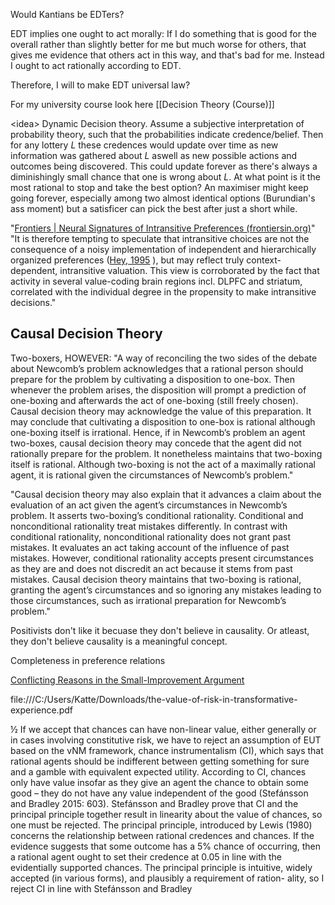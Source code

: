 Would Kantians be EDTers?

EDT implies one ought to act morally: If I do something that is good for the overall rather than slightly better for me but much worse for others, that gives me evidence that others act in this way, and that's bad for me. Instead I ought to act rationally according to EDT.

Therefore, I will to make EDT universal law? 



For my university course look here [[Decision Theory (Course)]]

\<idea> 
Dynamic Decision theory. Assume a subjective interpretation of probability theory, such that the probabilities indicate credence/belief. Then for any lottery $L$ these credences would update over time as new information was gathered about $L$ aswell as new possible actions and outcomes being discovered. This could update forever as there's always a diminishingly small chance that one is wrong about $L$. At what point is it the most rational to stop and take the best option? An maximiser might keep going forever, especially among two almost identical options (Burundian's ass moment) but a satisficer can pick the best after just a short while. 


<idea/>


"[Frontiers | Neural Signatures of Intransitive Preferences (frontiersin.org)](https://www.frontiersin.org/articles/10.3389/fnhum.2010.00049/full)"
"It is therefore tempting to speculate that intransitive choices are not the consequence of a noisy implementation of independent and hierarchically organized preferences ([Hey, 1995](https://www.frontiersin.org/articles/10.3389/fnhum.2010.00049/full#B28) ), but may reflect truly context-dependent, intransitive valuation. This view is corroborated by the fact that activity in several value-coding brain regions incl. DLPFC and striatum, correlated with the individual degree in the propensity to make intransitive decisions."




## Causal Decision Theory
Two-boxers, HOWEVER:
"A way of reconciling the two sides of the debate about Newcomb’s problem acknowledges that a rational person should prepare for the problem by cultivating a disposition to one-box. Then whenever the problem arises, the disposition will prompt a prediction of one-boxing and afterwards the act of one-boxing (still freely chosen). Causal decision theory may acknowledge the value of this preparation. It may conclude that cultivating a disposition to one-box is rational although one-boxing itself is irrational. Hence, if in Newcomb’s problem an agent two-boxes, causal decision theory may concede that the agent did not rationally prepare for the problem. It nonetheless maintains that two-boxing itself is rational. Although two-boxing is not the act of a maximally rational agent, it is rational given the circumstances of Newcomb’s problem."


"Causal decision theory may also explain that it advances a claim about the evaluation of an act given the agent’s circumstances in Newcomb’s problem. It asserts two-boxing’s conditional rationality. Conditional and nonconditional rationality treat mistakes differently. In contrast with conditional rationality, nonconditional rationality does not grant past mistakes. It evaluates an act taking account of the influence of past mistakes. However, conditional rationality accepts present circumstances as they are and does not discredit an act because it stems from past mistakes. Causal decision theory maintains that two-boxing is rational, granting the agent’s circumstances and so ignoring any mistakes leading to those circumstances, such as irrational preparation for Newcomb’s problem."


Positivists don't like it becuase they don't believe in causality. Or atleast, they don't believe causality is a meaningful concept. 



Completeness in preference relations

[Conflicting Reasons in the Small-Improvement Argument](https://johanegustafsson.net/papers/conflicting-reasons-in-the-small-improvement-argument.pdf)




file:///C:/Users/Katte/Downloads/the-value-of-risk-in-transformative-experience.pdf

½ If we accept that chances can have non-linear value, either generally or in cases
involving constitutive risk, we have to reject an assumption of EUT based on the
vNM framework, chance instrumentalism (CI), which says that rational agents should
be indifferent between getting something for sure and a gamble with equivalent
expected utility. According to CI, chances only have value insofar as they give an
agent the chance to obtain some good – they do not have any value independent of
the good (Stefánsson and Bradley 2015: 603). Stefánsson and Bradley prove that CI
and the principal principle together result in linearity about the value of chances, so
one must be rejected. The principal principle, introduced by Lewis (1980) concerns
the relationship between rational credences and chances. If the evidence suggests that
some outcome has a 5% chance of occurring, then a rational agent ought to set their
credence at 0.05 in line with the evidentially supported chances. The principal principle
is intuitive, widely accepted (in various forms), and plausibly a requirement of ration-
ality, so I reject CI in line with Stefánsson and Bradley




